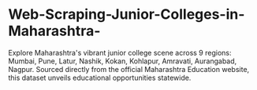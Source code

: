 # Web-Scraping-Junior-Colleges-in-Maharashtra-
Explore Maharashtra's vibrant junior college scene across 9 regions: Mumbai, Pune, Latur, Nashik, Kokan, Kohlapur, Amravati, Aurangabad, Nagpur. Sourced directly from the official Maharashtra Education website, this dataset unveils educational opportunities statewide.
